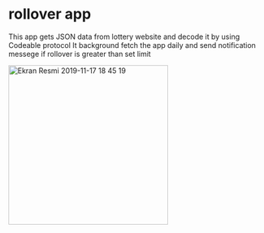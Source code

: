 # rollover app

This app gets JSON data from lottery website and decode it by using Codeable protocol 
It background fetch the app daily and send notification messege if rollover is greater than set limit 


<img width="314" alt="Ekran Resmi 2019-11-17 18 45 19" src="https://user-images.githubusercontent.com/32449276/69009835-80c81100-096a-11ea-8550-4810327c3ff8.png">



